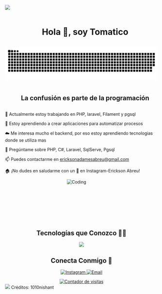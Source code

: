 <!-- Divisor horizontal (gradiente) --> <img src="https://user-images.githubusercontent.com/73097560/115834477-dbab4500-a447-11eb-908a-139a6edaec5c.gif"> <!-- Título h1 sin borde inferior --> <div id="user-content-toc"> <ul align="center"> <summary><h1 style="display: inline-block">Hola 👋, soy Tomatico</h1></summary> </ul> </div> <!--- Snake animado --> <div align="center"> <img src="https://github.com/1999AZZAR/1999AZZAR/blob/readme/resources/img/grid-snake.svg" alt="snake" /> </div> <!-- Subtítulo sin borde --> <div id="user-content-toc"> <ul align="center"> <summary><h2 style="display: inline-block">La confusión es parte de la programación</h2></summary> </ul> </div> <!-- Introducción -->
🔭 Actualmente estoy trabajando en PHP, laravel, Filament y pgsql

🌱 Estoy aprendiendo a crear aplicaciones para automatizar procesos

☁️ Me interesa mucho el backend, por eso estoy aprendiendo tecnologias donde se utiliza mas 

💬 Pregúntame sobre PHP, C#, Laravel, SqlServe, Pgsql

📫 Puedes contactarme en ericksonadamesabreu@gmail.com

🏠 ¡No dudes en saludarme con un 👋 en Instagram-Erickson Abreu!

<!-- ⭐ Estadísticas y Trofeos -->
<img align="right" alt="Coding" width="300" src="https://i.pinimg.com/originals/81/17/8b/81178b47a8598f0c81c4799f2cdd4057.gif"><br>
<br>
<br>
<br>
<br>
<br>
<br>
<br>

<!-- 🫠 Tecnologías que Conozco -->
<div align="center">
  <h2>Tecnologías que Conozco 👨‍💻</h2>
</div>

<!-- 💻 Stack Tecnológico -->
<p align="center">
  <a href="https://skillicons.dev">
    <img src="https://skillicons.dev/icons?i=php,laravel,postgresql,mysql,html,css,c#,git,github,vscode,filament,csharp&perline=10" />
  </a>
</p>

<!-- 🤝 Conecta Conmigo -->
<div align="center">
  <h2>Conecta Conmigo 🤝</h2>
</div>

<!-- 🔗 Enlaces Sociales -->
<p align="center">
  <a href="https://www.instagram.com/eerickson.ad.14/" target="_blank">
    <img src="https://user-images.githubusercontent.com/88904952/234981169-2dd1e58f-4b7e-468c-8213-034ba62156c3.png" alt="Instagram" width="50" />
  </a>
  <a href="mailto:ericksonadamesabreu@gmail.com" target="_blank">
    <img src="https://cdn-icons-png.flaticon.com/512/732/732200.png" alt="Email" width="50" />
  </a>
</p>

<!-- 👁️‍🔮 Contador de Visitas -->
<div align="center">
  <a href="https://visitcount.itsvg.in">
    <img src="https://visitcount.itsvg.in/api?id=ericksonadames&icon=3&color=6" alt="Contador de visitas" />
  </a>
</div>

<!-- 🌈 Divisor decorativo -->
<img src="https://user-images.githubusercontent.com/73097560/115834477-dbab4500-a447-11eb-908a-139a6edaec5c.gif" />
Créditos: 1010nishant

